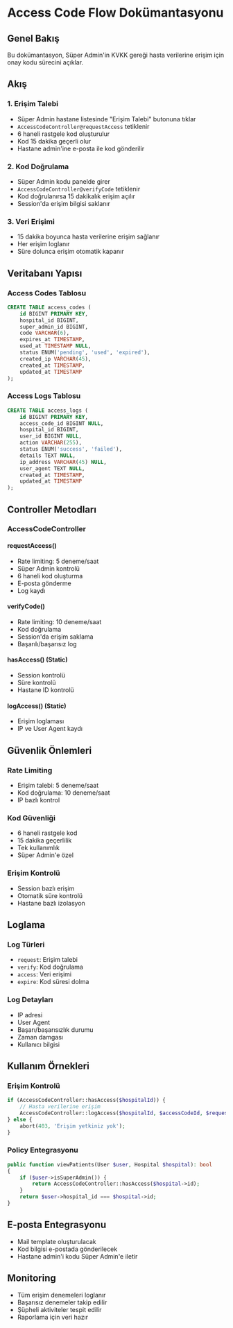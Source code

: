# Access Code Flow Dokümantasyonu

## Genel Bakış
Bu dokümantasyon, Süper Admin'in KVKK gereği hasta verilerine erişim için onay kodu sürecini açıklar.

## Akış

### 1. Erişim Talebi
- Süper Admin hastane listesinde "Erişim Talebi" butonuna tıklar
- `AccessCodeController@requestAccess` tetiklenir
- 6 haneli rastgele kod oluşturulur
- Kod 15 dakika geçerli olur
- Hastane admin'ine e-posta ile kod gönderilir

### 2. Kod Doğrulama
- Süper Admin kodu panelde girer
- `AccessCodeController@verifyCode` tetiklenir
- Kod doğrulanırsa 15 dakikalık erişim açılır
- Session'da erişim bilgisi saklanır

### 3. Veri Erişimi
- 15 dakika boyunca hasta verilerine erişim sağlanır
- Her erişim loglanır
- Süre dolunca erişim otomatik kapanır

## Veritabanı Yapısı

### Access Codes Tablosu
```sql
CREATE TABLE access_codes (
    id BIGINT PRIMARY KEY,
    hospital_id BIGINT,
    super_admin_id BIGINT,
    code VARCHAR(6),
    expires_at TIMESTAMP,
    used_at TIMESTAMP NULL,
    status ENUM('pending', 'used', 'expired'),
    created_ip VARCHAR(45),
    created_at TIMESTAMP,
    updated_at TIMESTAMP
);
```

### Access Logs Tablosu
```sql
CREATE TABLE access_logs (
    id BIGINT PRIMARY KEY,
    access_code_id BIGINT NULL,
    hospital_id BIGINT,
    user_id BIGINT NULL,
    action VARCHAR(255),
    status ENUM('success', 'failed'),
    details TEXT NULL,
    ip_address VARCHAR(45) NULL,
    user_agent TEXT NULL,
    created_at TIMESTAMP,
    updated_at TIMESTAMP
);
```

## Controller Metodları

### AccessCodeController

#### requestAccess()
- Rate limiting: 5 deneme/saat
- Süper Admin kontrolü
- 6 haneli kod oluşturma
- E-posta gönderme
- Log kaydı

#### verifyCode()
- Rate limiting: 10 deneme/saat
- Kod doğrulama
- Session'da erişim saklama
- Başarılı/başarısız log

#### hasAccess() (Static)
- Session kontrolü
- Süre kontrolü
- Hastane ID kontrolü

#### logAccess() (Static)
- Erişim loglaması
- IP ve User Agent kaydı

## Güvenlik Önlemleri

### Rate Limiting
- Erişim talebi: 5 deneme/saat
- Kod doğrulama: 10 deneme/saat
- IP bazlı kontrol

### Kod Güvenliği
- 6 haneli rastgele kod
- 15 dakika geçerlilik
- Tek kullanımlık
- Süper Admin'e özel

### Erişim Kontrolü
- Session bazlı erişim
- Otomatik süre kontrolü
- Hastane bazlı izolasyon

## Loglama

### Log Türleri
- `request`: Erişim talebi
- `verify`: Kod doğrulama
- `access`: Veri erişimi
- `expire`: Kod süresi dolma

### Log Detayları
- IP adresi
- User Agent
- Başarı/başarısızlık durumu
- Zaman damgası
- Kullanıcı bilgisi

## Kullanım Örnekleri

### Erişim Kontrolü
```php
if (AccessCodeController::hasAccess($hospitalId)) {
    // Hasta verilerine erişim
    AccessCodeController::logAccess($hospitalId, $accessCodeId, $request);
} else {
    abort(403, 'Erişim yetkiniz yok');
}
```

### Policy Entegrasyonu
```php
public function viewPatients(User $user, Hospital $hospital): bool
{
    if ($user->isSuperAdmin()) {
        return AccessCodeController::hasAccess($hospital->id);
    }
    return $user->hospital_id === $hospital->id;
}
```

## E-posta Entegrasyonu
- Mail template oluşturulacak
- Kod bilgisi e-postada gönderilecek
- Hastane admin'i kodu Süper Admin'e iletir

## Monitoring
- Tüm erişim denemeleri loglanır
- Başarısız denemeler takip edilir
- Şüpheli aktiviteler tespit edilir
- Raporlama için veri hazır
